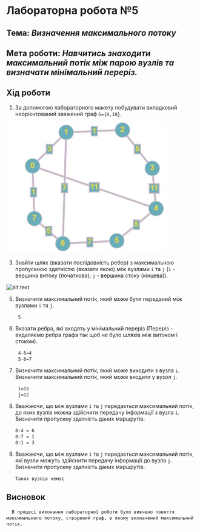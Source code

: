 # Лабораторна робота №5
## Тема: _Визначення максимального потоку_
## Мета роботи: _Навчитись знаходити максимальний потік між парою вузлів та визначати мінімальний переріз._

## Хід роботи

1. За допомогою лабораторного макету побудувати випадковий неорієнтований зважений граф `G={8,10}`.

![alt text](https://github.com/Mentukh/lab5/blob/main/graph.jpg "Graf")

3. Знайти шлях (вказати послідовність ребер) з максимальною пропускною здатністю (вказати якою) між вузлами `i` та `j` (`i` - вершина витоку (початкова); `j` - вершина стоку (кінцева)). 

![alt text](#URL "Task1")

5. Визначити максимальний потік, який може бути переданий між вузлами `i` та `j`.

        5

7. Вказати ребра, які входять у мінімальний переріз (Переріз - видаляємо ребра графа так щоб не було шляхів між витоком і стоком).

        4-5=4
        5-6=7 

9. Визначити максимальний потік, який може виходити з вузла `i`. Визначити максимальний потік, який може входити у вузол `j`.

        і=15
        j=12

11. Вважаючи, що між вузлами `i` та `j` передається максимальний потік, до яких вузлів можна здійснити передачу інформації з вузла `і`. Визначити пропускну здатність даних маршрутів.

        0-4 = 6
        0-7 = 1
        0-1 = 3 

13. Вважаючи, що між вузлами `i` та `j` передається максимальний потік, які вузли можуть здійснити передачу інформації до вузла `j`. Визначити пропускну здатність даних маршрутів.

        Таких вузлів немає

## Висновок
      В процесі виконання лабораторної роботи було вивчено поняття максимального потоку, створений граф, в якому вихначений максимальний потік.
